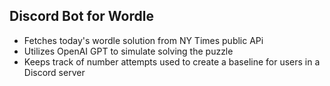 Discord Bot for Wordle
---

- Fetches today's wordle solution from NY Times public APi
- Utilizes OpenAI GPT to simulate solving the puzzle
- Keeps track of number attempts used to create a baseline for users in a Discord server